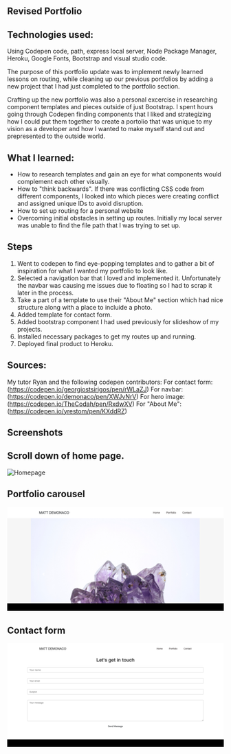 ## Revised Portfolio

## Technologies used:
Using Codepen code, path, express local server, Node Package Manager, Heroku, Google Fonts, Bootstrap and visual studio code.

The purpose of this portfolio update was to implement newly learned lessons on routing, while cleaning up our previous portfolios by adding a new project that I had just completed to the portfolio section. 

Crafting up the new portfolio was also a personal excercise in researching component templates and pieces outside of just Bootstrap. I spent hours going through Codepen finding components that I liked and strategizing how I could put them together to create a portolio that was unique to my vision as a developer and how I wanted to make myself stand out and prepresented to the outside world.

## What I learned:
 - How to research templates and gain an eye for what components would complement each other visually.
 - How to "think backwards". If there was conflicting CSS code from different components, I looked into which pieces were creating conflict and assigned unique IDs to avoid disruption.
 - How to set up routing for a personal website
 - Overcoming initial obstacles in setting up routes. Initially my local server was unable to find the file path that I was trying to set up.

## Steps
1.  Went to codepen to find eye-popping templates and to gather a bit of inspiration for what I wanted my portfolio to look like.
2. Selected a navigation bar that I loved and implemented it. Unfortunately the navbar was causing me issues due to floating so I had to scrap it later in the process.
3. Take a part of a template to use their "About Me" section which had nice structure along with a place to incluide a photo.
4. Added template for contact form.
5. Added bootstrap component I had used previously for slideshow of my projects.
6. Installed necessary packages to get my routes up and running. 
7. Deployed final product to Heroku.

## Sources:

My tutor Ryan and the following codepen contributors:
For contact form: (https://codepen.io/georgiostsirigos/pen/rWLaZJ)
For navbar: (https://codepen.io/demonaco/pen/XWJvNrV)
For hero image: (https://codepen.io/TheCodah/pen/RxdwXV)
For "About Me": (https://codepen.io/yrestom/pen/KXddRZ)

## Screenshots

## Scroll down of home page.
![Homepage](https://github.com/demonaco/revised-portfolio/blob/master/assets/images/revised-port.gif)

## Portfolio carousel
![Homepage](https://github.com/demonaco/revised-portfolio/blob/master/assets/images/Screen%20Shot%202020-02-02%20at%204.03.18%20PM.png)

## Contact form
![Homepage](https://github.com/demonaco/revised-portfolio/blob/master/assets/images/Screen%20Shot%202020-02-02%20at%204.02.40%20PM.png)